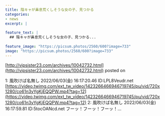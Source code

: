 ```yaml
---
title: 陰キャが鼻息荒くしそうな女の子、見つかる
categories:
- news
excerpt: |
  
feature_text: |
  ## 陰キャが鼻息荒くしそうな女の子、見つかる...
  
feature_image: "https://picsum.photos/2560/600?image=733"
image: "https://picsum.photos/2560/600?image=733"
---
```


[http://vipsister23.com/archives/10042732.html](http://vipsister23.com/archives/10042732.html)
posted on 

<!--more-->

1: 風吹けば名無し 2022/06/03(金) 16:17:20.46 ID:LPL8Veudr.net [https://video.twimg.com/ext_tw_video/1423266466946719745/pu/vid/720x1280/co61n3yYgKjEQQPW.mp4?tag=12](https://video.twimg.com/ext_tw_video/1423266466946719745/pu/vid/720x1280/co61n3yYgKjEQQPW.mp4?tag=12) 2: 風吹けば名無し 2022/06/03(金) 16:17:59.81 ID:5tocOANcd.net フーッ！フーッ！フーッ！...

